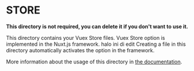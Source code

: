 # STORE

**This directory is not required, you can delete it if you don't want to use it.**

This directory contains your Vuex Store files.
Vuex Store option is implemented in the Nuxt.js framework.
halo ini di edit
Creating a file in this directory automatically activates the option in the framework.

More information about the usage of this directory in [the documentation](https://nuxtjs.org/guide/vuex-store).
